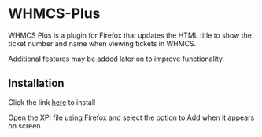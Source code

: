 # WHMCS-Plus

WHMCS Plus is a plugin for Firefox that updates the HTML title to show the ticket number and name when viewing tickets in WHMCS. 

Additional features may be added later on to improve functionality. 

## Installation
Click the link [here](https://github.com/Evan-Slable/WHMCS-Plus/blob/main/67789f0f5c7b4def97c4-1.0.xpi) to install

Open the XPI file using Firefox and select the option to Add when it appears on screen.
